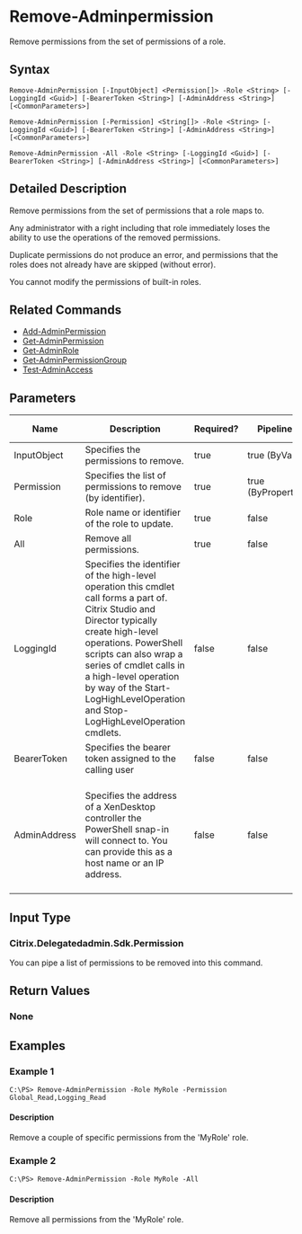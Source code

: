 ﻿
# Remove-Adminpermission
Remove permissions from the set of permissions of a role.
## Syntax
```
Remove-AdminPermission [-InputObject] <Permission[]> -Role <String> [-LoggingId <Guid>] [-BearerToken <String>] [-AdminAddress <String>] [<CommonParameters>]

Remove-AdminPermission [-Permission] <String[]> -Role <String> [-LoggingId <Guid>] [-BearerToken <String>] [-AdminAddress <String>] [<CommonParameters>]

Remove-AdminPermission -All -Role <String> [-LoggingId <Guid>] [-BearerToken <String>] [-AdminAddress <String>] [<CommonParameters>]
```
## Detailed Description
Remove permissions from the set of permissions that a role maps to.

Any administrator with a right including that role immediately loses the ability to use the operations of the removed permissions.

Duplicate permissions do not produce an error, and permissions that the roles does not already have are skipped (without error).

You cannot modify the permissions of built-in roles.


## Related Commands

* [Add-AdminPermission](../Add-AdminPermission/)
* [Get-AdminPermission](../Get-AdminPermission/)
* [Get-AdminRole](../Get-AdminRole/)
* [Get-AdminPermissionGroup](../Get-AdminPermissionGroup/)
* [Test-AdminAccess](../Test-AdminAccess/)
## Parameters
| Name   | Description | Required? | Pipeline Input | Default Value |
| --- | --- | --- | --- | --- |
| InputObject | Specifies the permissions to remove. | true | true (ByValue) |  |
| Permission | Specifies the list of permissions to remove (by identifier). | true | true (ByPropertyName) |  |
| Role | Role name or identifier of the role to update. | true | false |  |
| All | Remove all permissions. | true | false |  |
| LoggingId | Specifies the identifier of the high-level operation this cmdlet call forms a part of. Citrix Studio and Director typically create high-level operations. PowerShell scripts can also wrap a series of cmdlet calls in a high-level operation by way of the Start-LogHighLevelOperation and Stop-LogHighLevelOperation cmdlets. | false | false |  |
| BearerToken | Specifies the bearer token assigned to the calling user | false | false |  |
| AdminAddress | Specifies the address of a XenDesktop controller the PowerShell snap-in will connect to. You can provide this as a host name or an IP address. | false | false | Localhost. Once a value is provided by any cmdlet, this value becomes the default. |

## Input Type

### Citrix.Delegatedadmin.Sdk.Permission
You can pipe a list of permissions to be removed into this command.
## Return Values

### None

## Examples

### Example 1
```
C:\PS> Remove-AdminPermission -Role MyRole -Permission Global_Read,Logging_Read
```
#### Description
Remove a couple of specific permissions from the 'MyRole' role.
### Example 2
```
C:\PS> Remove-AdminPermission -Role MyRole -All
```
#### Description
Remove all permissions from the 'MyRole' role.
